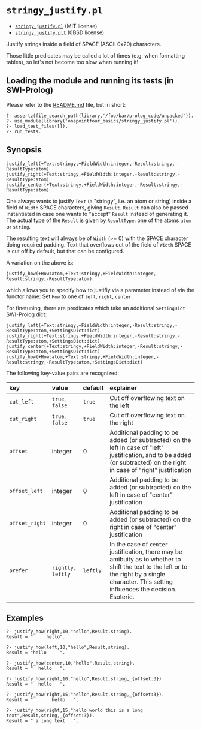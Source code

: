 # `stringy_justify.pl`

- [`stringy_justify.pl`](../stringy_justify.pl) (MIT license)
- [`stringy_justify.plt`](../stringy_justify.plt) (0BSD license)

Justify strings inside a field of SPACE  (ASCII 0x20) characters.

Those little predicates may be called a lot of times (e.g. when formatting
tables), so let's not become too slow when running it!

## Loading the module and running its tests (in SWI-Prolog)

Please refer to the [README.md](../README.md) file, but in short:

```
?- assertz(file_search_path(library,'/foo/bar/prolog_code/unpacked')).
?- use_module(library('onepointfour_basics/stringy_justify.pl')).
?- load_test_files([]).
?- run_tests.
```

## Synopsis

```
justify_left(+Text:stringy,+FieldWidth:integer,-Result:stringy,-ResultType:atom)
justify_right(+Text:stringy,+FieldWidth:integer,-Result:stringy,-ResultType:atom)
justify_center(+Text:stringy,+FieldWidth:integer,-Result:stringy,-ResultType:atom)
```

One always wants to justify `Text` (a "stringy", i.e. an atom or string)
inside a field of `Width` SPACE characters, giving `Result`. `Result`
can also be passed instantiated in case one wants to "accept" `Result`
instead of generating it. The actual type of the `Result` is given by
`ResultType`: one of the atoms `atom` or `string`.

The resulting text will always be of `Width` (>= 0) with the SPACE character 
doing required padding. Text that overflows out of the field of `Width` SPACE
is cut off by default, but that can be configured.

A variation on the above is:

```
justify_how(+How:atom,+Text:stringy,+FieldWidth:integer,-Result:stringy,-ResultType:atom)
```

which allows you to specify how to justifiy via a parameter instead of via the functor name:
Set `How` to one of `left`, `right`, `center`.

For finetuning, there are predicates which take an additional `SettingDict` SWI-Prolog dict:

```
justify_left(+Text:stringy,+FieldWidth:integer,-Result:stringy,-ResultType:atom,+SettingsDict:dict)
justify_right(+Text:stringy,+FieldWidth:integer,-Result:stringy,-ResultType:atom,+SettingsDict:dict)
justify_center(+Text:stringy,+FieldWidth:integer,-Result:stringy,-ResultType:atom,+SettingsDict:dict)
justify_how(+How:atom,+Text:stringy,+FieldWidth:integer,-Result:stringy,-ResultType:atom,+SettingsDict:dict)
```

The following key-value pairs are recognized:

| key                | value                           | default    | explainer |
| :-                 | :-                              | :-         | :- |
| `cut_left`         | `true`, `false`                 | `true`     | Cut off overflowing text on the left |
| `cut_right`        | `true`, `false`                 | `true`     | Cut off overflowing text on the right |
| `offset`           | integer                         | 0          | Additional padding to be added (or subtracted) on the left in case of "left" justification, and to be added (or subtracted) on the right in case of "right" justification | 
| `offset_left`      | integer                         | 0          | Additional padding to be added (or subtracted) on the left in case of "center" justification | 
| `offset_right`     | integer                         | 0          | Additional padding to be added (or subtracted) on the right in case of "center" justification | 
| `prefer`           | `rightly`, `leftly`             | `leftly`   | In the case of `center` justification, there may be amibuity as to whether to shift the text to the left or to the right by a single character. This setting influences the decision. Esoteric. |


## Examples

```
?- justify_how(right,10,"hello",Result,string).
Result = "     hello".
```

```
?- justify_how(left,10,"hello",Result,string).
Result = "hello     ".
```

```
?- justify_how(center,10,"hello",Result,string).
Result = "  hello   ".
```

```
?- justify_how(right,10,"hello",Result,string,_{offset:3}).
Result = "  hello   ".
```

```
?- justify_how(right,15,"hello",Result,string,_{offset:3}).
Result = "       hello   ".
```

```
?- justify_how(right,15,"hello world this is a long text",Result,string,_{offset:3}).
Result = " a long text   ".
```
